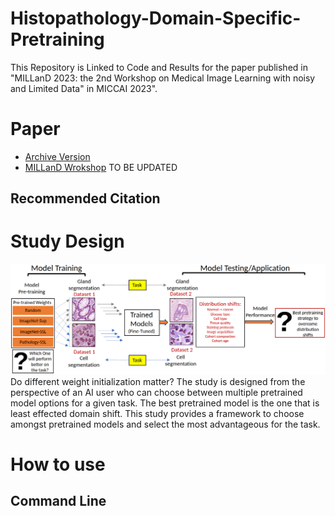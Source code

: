 # Histopathology-Domain-Specific-Pretraining
This Repository is Linked to Code and Results for the paper published in "MILLanD 2023: the 2nd Workshop on Medical Image Learning with noisy and Limited Data" in MICCAI 2023".

# Paper

- [Archive Version](https://arxiv.org/pdf/2307.03275.pdf)
- [MILLanD Wrokshop](https://arxiv.org/pdf/2307.03275.pdf) TO BE UPDATED

## Recommended Citation

# Study Design
![](images/Figure-flow-diagram.png)
Do different weight initialization matter? The study is designed from the perspective of an AI user who can choose between multiple pretrained model options for a given task. The best pretrained model is the one that is least effected domain shift. This study provides a framework to choose amongst pretrained models and select the most advantageous for the task.



# How to use 

## Command Line


